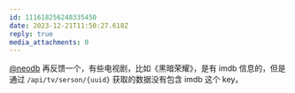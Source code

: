 ```yaml
---
id: 111618256248335450
date: 2023-12-21T11:50:27.618Z
reply: true
media_attachments: 0
---
```


[@neodb](https://mastodon.social/@neodb) 再反馈一个，有些电视剧，比如《黑暗荣耀》，是有 imdb 信息的，但是通过 `/api/tv/serson/{uuid}` 获取的数据没有包含 imdb 这个 key。

